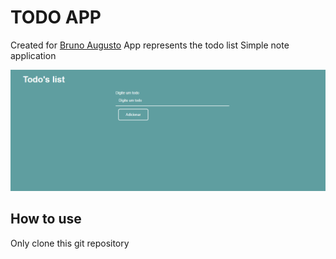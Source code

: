 # TODO APP

Created for [Bruno Augusto](http://brunoaugustosilva8.github.io)
App represents the todo list
Simple note application

![Drag Racing](./App/images/image.png)

## How to use

Only clone this git repository

